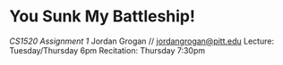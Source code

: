 # You Sunk My Battleship!
*CS1520 Assignment 1*
Jordan Grogan // [jordangrogan@pitt.edu](mailto:jordangrogan@pitt.edu)
Lecture: Tuesday/Thursday 6pm
Recitation: Thursday 7:30pm

